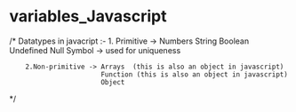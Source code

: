 # variables_Javascript

/*
    Datatypes in javacript :-
        1. Primitive -> Numbers
                        String 
                        Boolean
                        Undefined
                        Null
                        Symbol -> used for uniqueness
        
        2.Non-primitive -> Arrays  (this is also an object in javascript)
                           Function (this is also an object in javascript)
                           Object 
                           
*/